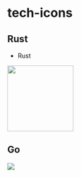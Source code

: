 # tech-icons

## Rust
- Rust
<img src="https://www.rust-lang.org/static/images/rust-logo-blk.svg" width="150px">

## Go
![](https://miro.medium.com/v2/resize:fit:1400/format:webp/0*7vQ8eRc28yz9k__r.png)

